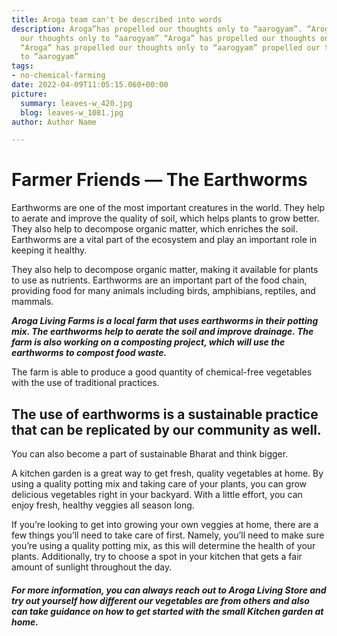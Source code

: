 ```yaml
---
title: Aroga team can't be described into words
description: Aroga”has propelled our thoughts only to “aarogyam”. “Aroga” has propelled
  our thoughts only to “aarogyam” “Aroga” has propelled our thoughts only to “aarogyam”
  “Aroga” has propelled our thoughts only to “aarogyam” propelled our thoughts only
  to “aarogyam”
tags:
- no-chemical-farming
date: 2022-04-09T11:05:15.060+00:00
picture:
  summary: leaves-w_420.jpg
  blog: leaves-w_1081.jpg
author: Author Name

---
```

# Farmer Friends — The Earthworms

Earthworms are one of the most important creatures in the world. They help to aerate and improve the quality of soil, which helps plants to grow better. They also help to decompose organic matter, which enriches the soil. Earthworms are a vital part of the ecosystem and play an important role in keeping it healthy.

They also help to decompose organic matter, making it available for plants to use as nutrients. Earthworms are an important part of the food chain, providing food for many animals including birds, amphibians, reptiles, and mammals.

**_Aroga Living Farms is a local farm that uses earthworms in their potting mix. The earthworms help to aerate the soil and improve drainage. The farm is also working on a composting project, which will use the earthworms to compost food waste._**

The farm is able to produce a good quantity of chemical-free vegetables with the use of traditional practices.

## The use of earthworms is a sustainable practice that can be replicated by our community as well.

You can also become a part of sustainable Bharat and think bigger.

A kitchen garden is a great way to get fresh, quality vegetables at home. By using a quality potting mix and taking care of your plants, you can grow delicious vegetables right in your backyard. With a little effort, you can enjoy fresh, healthy veggies all season long.

If you’re looking to get into growing your own veggies at home, there are a few things you’ll need to take care of first. Namely, you’ll need to make sure you’re using a quality potting mix, as this will determine the health of your plants. Additionally, try to choose a spot in your kitchen that gets a fair amount of sunlight throughout the day.

#### **_For more information, you can always reach out to Aroga Living Store and try out yourself how different our vegetables are from others and also can take guidance on how to get started with the small Kitchen garden at home._**